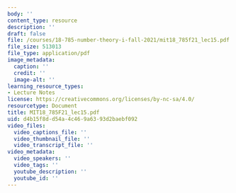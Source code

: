 ```yaml
---
body: ''
content_type: resource
description: ''
draft: false
file: /courses/18-785-number-theory-i-fall-2021/mit18_785f21_lec15.pdf
file_size: 513013
file_type: application/pdf
image_metadata:
  caption: ''
  credit: ''
  image-alt: ''
learning_resource_types:
- Lecture Notes
license: https://creativecommons.org/licenses/by-nc-sa/4.0/
resourcetype: Document
title: MIT18_785F21_lec15.pdf
uid: d4b15f8d-d54a-4c46-9a63-93d2baebf092
video_files:
  video_captions_file: ''
  video_thumbnail_file: ''
  video_transcript_file: ''
video_metadata:
  video_speakers: ''
  video_tags: ''
  youtube_description: ''
  youtube_id: ''
---
```

